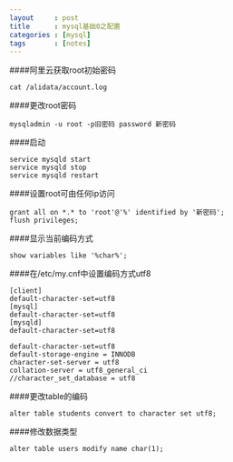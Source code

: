 ```yaml
---
layout     : post
title      : mysql基础0之配置
categories : [mysql]
tags       : [notes]
---
```

####阿里云获取root初始密码
```mysql
cat /alidata/account.log
```
####更改root密码
```mysql
mysqladmin -u root -p旧密码 password 新密码
```

####启动
```mysql
service mysqld start
service mysqld stop
service mysqld restart
```

####设置root可由任何ip访问
```mysql
grant all on *.* to 'root'@'%' identified by '新密码';
flush privileges;
```

####显示当前编码方式
```mysql
show variables like '%char%';
```

####在/etc/my.cnf中设置编码方式utf8 
```mysql
[client]
default-character-set=utf8
[mysql]
default-character-set=utf8
[mysqld]
default-character-set=utf8

default-character-set=utf8
default-storage-engine = INNODB
character-set-server = utf8
collation-server = utf8_general_ci
//character_set_database = utf8
```

####更改table的编码
```mysql
alter table students convert to character set utf8;
```
####修改数据类型
```mysql
alter table users modify name char(1);
```